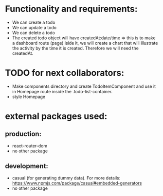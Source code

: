 # Functionality and requirements:
- We can create a todo 
- We can update a todo 
- We can delete a todo
- The created todo object will have createdAt:date/time => this is to make a dashboard route (page) iside it, we will create a chart that will illustrate the activity by the time it is created. Therefore we will need the createdAt.


# TODO for next collaborators: 
- Make components directory and create TodoItemComponent and use it in Homepage route inside the .todo-list-container.
- style Homepage  

# external packages used:
## production:
- react-router-dom
- no other package

## development:
- casual (for generating dummy data). For more details: https://www.npmjs.com/package/casual#embedded-generators
- no other package